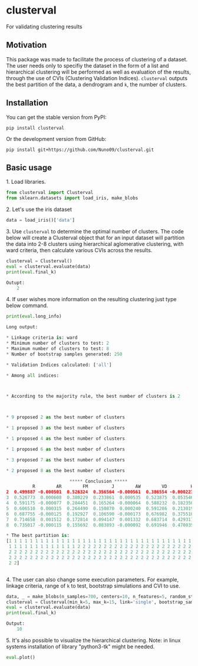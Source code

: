 # clusterval

For validating clustering results

## Motivation

This package was made to facilitate the process of clustering of a dataset. The user needs only to specifiy the dataset
in the form of a list and hierarchical clustering will be performed as well as evaluation of the results, through the 
use of CVIs (Clustering Validation Indices). `clusterval` outputs the best partition of the data, a dendrogram and `k`,
the number of clusters. 


## Installation

You can get the stable version from PyPI:

```
pip install clusterval
```

Or the development version from GitHub:

```
pip install git+https://github.com/Nuno09/clusterval.git
```

## Basic usage

<span>1.</span> Load libraries.

```python
from clusterval import Clusterval
from sklearn.datasets import load_iris, make_blobs

```
<span>2.</span> Let's use the iris dataset

```python
data = load_iris()['data']
```

<span>3.</span> Use `clusterval` to determine the optimal number of clusters. The code below will create a Clusterval 
object that for an input dataset will partition the data 
into 2-8 clusters using hierarchical aglomerative clustering, with ward criteria, then calculate various CVIs across the 
results.

```python
clusterval = Clusterval()
eval = clusterval.evaluate(data)
print(eval.final_k)

Outupt:
    2

```
<span>4.</span> If user wishes more information on the resulting clustering just type below command. 
```python
print(eval.long_info)

Long output:

* Linkage criteria is: ward
* Minimum number of clusters to test: 2
* Maximum number of clusters to test: 8
* Number of bootstrap samples generated: 250

* Validation Indices calculated: ['all']

* Among all indices: 



* According to the majority rule, the best number of clusters is 2



* 9 proposed 2 as the best number of clusters 

* 1 proposed 3 as the best number of clusters 

* 1 proposed 4 as the best number of clusters 

* 1 proposed 6 as the best number of clusters 

* 3 proposed 7 as the best number of clusters 

* 2 proposed 8 as the best number of clusters 

                        ***** Conclusion *****                  
          R        AR        FM         J        AW        VD         H        H'         F        VI        MS      CVNN           XB*       S_Dbw         DB*         S          SD
2  0.499887 -0.000501  0.526324  0.356564 -0.000561  0.386554 -0.000227 -0.000504  0.525636  1.894603  1.954966  1.000000  5.080366e+02    1.897584   48.132701  0.718247  134.967568
3  0.526773  0.000608  0.380229  0.233861  0.000535  0.523875  0.053546  0.000612  0.378990  2.844118  1.921184  0.302994  9.241778e+03    6.908961  253.595738  0.571105   72.912823
4  0.591175 -0.000077  0.284451  0.165264 -0.000064  0.588232  0.182350 -0.000077  0.283545  3.633834  1.766034  0.248039  4.697564e+04   10.728314  394.716423  0.461579  147.191587
5  0.606510  0.000315  0.264490  0.150870  0.000240  0.591286  0.213019  0.000328  0.262078  3.859444  1.819040  0.255457  9.814790e+04   28.080596  460.129162  0.438943  117.491911
6  0.687755 -0.000125  0.192927  0.106590 -0.000173  0.676982  0.375510 -0.000123  0.192562  4.468536  1.631676  0.279451  9.814790e+04   40.387317  236.150343  0.367344  117.080171
7  0.714658  0.001512  0.172814  0.094147  0.001332  0.683714  0.429317  0.001527  0.172012  4.667950  1.648638  0.458824  3.653942e+05   41.579133  462.896728  0.339015  426.822086
8  0.735017 -0.000115  0.155692  0.083893 -0.000092  0.691946  0.470035 -0.000117  0.154729  4.819567  1.648585  1.032990  1.320844e+06  136.399093  360.873310  0.372359  477.025711

* The best partition is:
[1 1 1 1 1 1 1 1 1 1 1 1 1 1 1 1 1 1 1 1 1 1 1 1 1 1 1 1 1 1 1 1 1 1 1 1 1
 1 1 1 1 1 1 1 1 1 1 1 1 1 2 2 2 2 2 2 2 2 2 2 2 2 2 2 2 2 2 2 2 2 2 2 2 2
 2 2 2 2 2 2 2 2 2 2 2 2 2 2 2 2 2 2 2 2 2 2 2 2 2 2 2 2 2 2 2 2 2 2 2 2 2
 2 2 2 2 2 2 2 2 2 2 2 2 2 2 2 2 2 2 2 2 2 2 2 2 2 2 2 2 2 2 2 2 2 2 2 2 2
 2 2]



```
<span>4.</span> The user can also change some execution parameters. For example, linkage criteria, range of `k` to test,
bootstrap simulations and CVI to use.

```python
data, _ = make_blobs(n_samples=700, centers=10, n_features=5, random_state=0)
clusterval = Clusterval(min_k=5, max_k=15, link='single', bootstrap_samples=200, index='CVNN')
eval = clusterval.evaluate(data)
print(eval.final_k)

Output:
    10

```
<span>5.</span> It's also possible to visualize the hierarchical clustering.
Note: in linux systems installation of library "python3-tk" might be needed.

```python
eval.plot()

```



